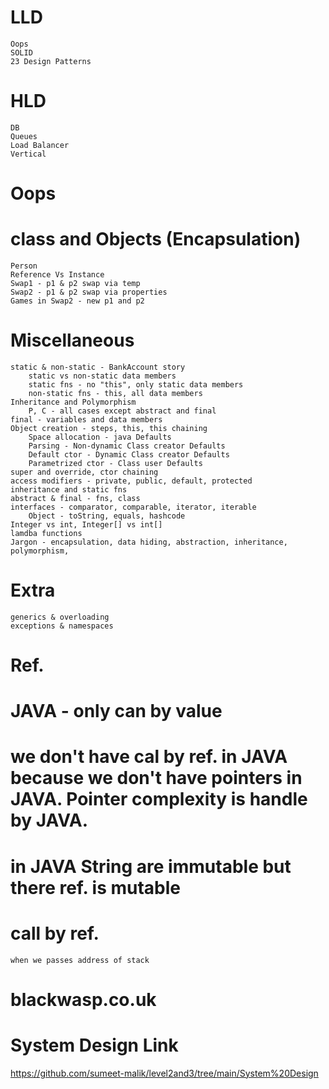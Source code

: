 # LLD
    Oops
    SOLID 
    23 Design Patterns
# HLD
    DB
    Queues
    Load Balancer
    Vertical

# Oops

# class and Objects (Encapsulation)
    Person
    Reference Vs Instance
    Swap1 - p1 & p2 swap via temp
    Swap2 - p1 & p2 swap via properties
    Games in Swap2 - new p1 and p2
# Miscellaneous
    static & non-static - BankAccount story 
        static vs non-static data members
        static fns - no "this", only static data members
        non-static fns - this, all data members
    Inheritance and Polymorphism
        P, C - all cases except abstract and final   
    final - variables and data members
    Object creation - steps, this, this chaining
        Space allocation - java Defaults
        Parsing - Non-dynamic Class creator Defaults
        Default ctor - Dynamic Class creator Defaults
        Parametrized ctor - Class user Defaults
    super and override, ctor chaining
    access modifiers - private, public, default, protected
    inheritance and static fns
    abstract & final - fns, class
    interfaces - comparator, comparable, iterator, iterable
        Object - toString, equals, hashcode
    Integer vs int, Integer[] vs int[]
    lamdba functions
    Jargon - encapsulation, data hiding, abstraction, inheritance, polymorphism,

# Extra
    generics & overloading
    exceptions & namespaces


# Ref.

# JAVA - only can by value
# we don't have cal by ref. in JAVA because we don't have pointers in JAVA. Pointer complexity is handle by JAVA.
# in JAVA String are immutable but there ref. is mutable
# call by ref.
    when we passes address of stack

# blackwasp.co.uk

# System Design Link
https://github.com/sumeet-malik/level2and3/tree/main/System%20Design